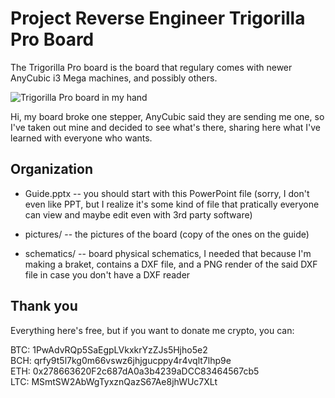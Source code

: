 # Project Reverse Engineer Trigorilla Pro Board

The Trigorilla Pro board is the board that regulary comes with newer AnyCubic i3 Mega machines, and possibly others.

![Trigorilla Pro board in my hand](https://raw.githubusercontent.com/RuiCarneiro/ReverseEngineerTrigorillaPro/master/hero.jpg)

Hi, my board broke one stepper, AnyCubic said they are sending me one, so I've taken out mine
and decided to see what's there, sharing here what I've learned with everyone who wants.

## Organization

  - Guide.pptx -- you should start with this PowerPoint file (sorry, I don't even like PPT, but
  I realize it's some kind of file that pratically everyone can view and maybe edit even with
  3rd party software)

  - pictures/ -- the pictures of the board (copy of the ones on the guide)

  - schematics/ -- board physical schematics, I needed that because I'm making a braket,
  contains a DXF file, and a PNG render of the said DXF file in case you don't have a DXF reader

  ## Thank you

  Everything here's free, but if you want to donate me crypto, you can:

  BTC: 1PwAdvRQp5SaEgpLVkxkrYzZJs5Hjho5e2 \
  BCH: qrfy9t5l7kg0m66vswz6jhjgucppy4r4vqlt7lhp9e \
  ETH: 0x278663620F2c687dA0a3b4239aDCC83464567cb5 \
  LTC: MSmtSW2AbWgTyxznQazS67Ae8jhWUc7XLt
